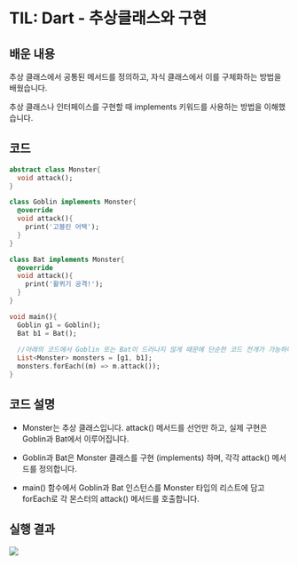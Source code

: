 # TIL: Dart - 추상클래스와 구현
## 배운 내용
추상 클래스에서 공통된 메서드를 정의하고, 자식 클래스에서 이를 구체화하는 방법을 배웠습니다.

추상 클래스나 인터페이스를 구현할 때 implements 키워드를 사용하는 방법을 이해했습니다.
## 코드
```dart
abstract class Monster{
  void attack();
}

class Goblin implements Monster{
  @override
  void attack(){
    print('고블린 어택');
  }
}

class Bat implements Monster{
  @override
  void attack(){
    print('활퀴기 공격!');
  }
}

void main(){
  Goblin g1 = Goblin();
  Bat b1 = Bat();
 
  //아래의 코드에서 Goblin 또는 Bat이 드러나지 않게 때문에 단순한 코드 전개가 가능하다.
  List<Monster> monsters = [g1, b1];
  monsters.forEach((m) => m.attack());
}
```
## 코드 설명
- Monster는 추상 클래스입니다. attack() 메서드를 선언만 하고, 실제 구현은 Goblin과 Bat에서 이루어집니다.

- Goblin과 Bat은 Monster 클래스를 구현 (implements) 하며, 각각 attack() 메서드를 정의합니다.

- main() 함수에서 Goblin과 Bat 인스턴스를 Monster 타입의 리스트에 담고 forEach로 각 몬스터의 attack() 메서드를 호출합니다.

## 실행 결과
![](https://github.com/YOUHEETAE/mygit/blob/main/%ED%99%94%EB%A9%B4%20%EC%BA%A1%EC%B2%98%202025-03-30%20222603.jpg)
